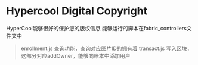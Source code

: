# Hypercool Digital Copyright
HyperCool能够很好的保护您的版权信息
能够运行的脚本在fabric_controllers文件夹中
> enrollment.js 查询功能，查询对应图片ID的拥有着
> transact.js 写入区块，这部分对应addOwner，能够向账本中添加用户